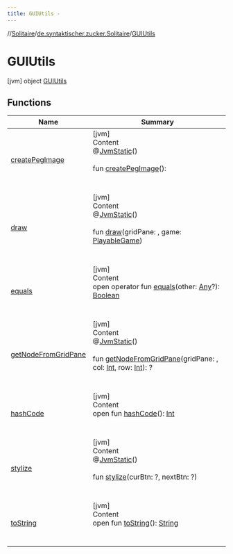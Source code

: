 ```yaml
---
title: GUIUtils -
---
```

//[Solitaire](../../index.md)/[de.syntaktischer.zucker.Solitaire](../index.md)/[GUIUtils](index.md)



# GUIUtils  
 [jvm] object [GUIUtils](index.md)   


## Functions  
  
|  Name|  Summary| 
|---|---|
| <a name="de.syntaktischer.zucker.Solitaire/GUIUtils/createPegImage/#/PointingToDeclaration/"></a>[createPegImage](create-peg-image.md)| <a name="de.syntaktischer.zucker.Solitaire/GUIUtils/createPegImage/#/PointingToDeclaration/"></a>[jvm]  <br>Content  <br>@[JvmStatic](https://kotlinlang.org/api/latest/jvm/stdlib/kotlin.jvm/-jvm-static/index.html)()  <br>  <br>fun [createPegImage](create-peg-image.md)(): <ERROR CLASS>  <br><br><br>
| <a name="de.syntaktischer.zucker.Solitaire/GUIUtils/draw/##de.syntaktischer.zucker.Solitaire.PlayableGame/PointingToDeclaration/"></a>[draw](draw.md)| <a name="de.syntaktischer.zucker.Solitaire/GUIUtils/draw/##de.syntaktischer.zucker.Solitaire.PlayableGame/PointingToDeclaration/"></a>[jvm]  <br>Content  <br>@[JvmStatic](https://kotlinlang.org/api/latest/jvm/stdlib/kotlin.jvm/-jvm-static/index.html)()  <br>  <br>fun [draw](draw.md)(gridPane: <ERROR CLASS>, game: [PlayableGame](../-playable-game/index.md))  <br><br><br>
| <a name="kotlin/Any/equals/#kotlin.Any?/PointingToDeclaration/"></a>[equals](../-undoable-command/index.md#%5Bkotlin%2FAny%2Fequals%2F%23kotlin.Any%3F%2FPointingToDeclaration%2F%5D%2FFunctions%2F-1652271655)| <a name="kotlin/Any/equals/#kotlin.Any?/PointingToDeclaration/"></a>[jvm]  <br>Content  <br>open operator fun [equals](../-undoable-command/index.md#%5Bkotlin%2FAny%2Fequals%2F%23kotlin.Any%3F%2FPointingToDeclaration%2F%5D%2FFunctions%2F-1652271655)(other: [Any](https://kotlinlang.org/api/latest/jvm/stdlib/kotlin/-any/index.html)?): [Boolean](https://kotlinlang.org/api/latest/jvm/stdlib/kotlin/-boolean/index.html)  <br><br><br>
| <a name="de.syntaktischer.zucker.Solitaire/GUIUtils/getNodeFromGridPane/##kotlin.Int#kotlin.Int/PointingToDeclaration/"></a>[getNodeFromGridPane](get-node-from-grid-pane.md)| <a name="de.syntaktischer.zucker.Solitaire/GUIUtils/getNodeFromGridPane/##kotlin.Int#kotlin.Int/PointingToDeclaration/"></a>[jvm]  <br>Content  <br>@[JvmStatic](https://kotlinlang.org/api/latest/jvm/stdlib/kotlin.jvm/-jvm-static/index.html)()  <br>  <br>fun [getNodeFromGridPane](get-node-from-grid-pane.md)(gridPane: <ERROR CLASS>, col: [Int](https://kotlinlang.org/api/latest/jvm/stdlib/kotlin/-int/index.html), row: [Int](https://kotlinlang.org/api/latest/jvm/stdlib/kotlin/-int/index.html)): <ERROR CLASS>?  <br><br><br>
| <a name="kotlin/Any/hashCode/#/PointingToDeclaration/"></a>[hashCode](../-undoable-command/index.md#%5Bkotlin%2FAny%2FhashCode%2F%23%2FPointingToDeclaration%2F%5D%2FFunctions%2F-1652271655)| <a name="kotlin/Any/hashCode/#/PointingToDeclaration/"></a>[jvm]  <br>Content  <br>open fun [hashCode](../-undoable-command/index.md#%5Bkotlin%2FAny%2FhashCode%2F%23%2FPointingToDeclaration%2F%5D%2FFunctions%2F-1652271655)(): [Int](https://kotlinlang.org/api/latest/jvm/stdlib/kotlin/-int/index.html)  <br><br><br>
| <a name="de.syntaktischer.zucker.Solitaire/GUIUtils/stylize/#?#?/PointingToDeclaration/"></a>[stylize](stylize.md)| <a name="de.syntaktischer.zucker.Solitaire/GUIUtils/stylize/#?#?/PointingToDeclaration/"></a>[jvm]  <br>Content  <br>@[JvmStatic](https://kotlinlang.org/api/latest/jvm/stdlib/kotlin.jvm/-jvm-static/index.html)()  <br>  <br>fun [stylize](stylize.md)(curBtn: <ERROR CLASS>?, nextBtn: <ERROR CLASS>?)  <br><br><br>
| <a name="kotlin/Any/toString/#/PointingToDeclaration/"></a>[toString](../-undoable-command/index.md#%5Bkotlin%2FAny%2FtoString%2F%23%2FPointingToDeclaration%2F%5D%2FFunctions%2F-1652271655)| <a name="kotlin/Any/toString/#/PointingToDeclaration/"></a>[jvm]  <br>Content  <br>open fun [toString](../-undoable-command/index.md#%5Bkotlin%2FAny%2FtoString%2F%23%2FPointingToDeclaration%2F%5D%2FFunctions%2F-1652271655)(): [String](https://kotlinlang.org/api/latest/jvm/stdlib/kotlin/-string/index.html)  <br><br><br>

